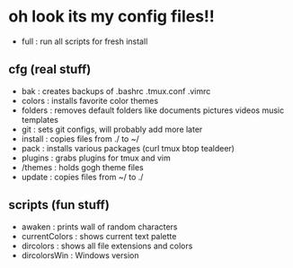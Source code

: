 # oh look its my config files!!

- full : run all scripts for fresh install

## cfg (real stuff)
- bak     : creates backups of .bashrc .tmux.conf .vimrc
- colors  : installs favorite color themes  
- folders : removes default folders like documents pictures videos music templates
- git     : sets git configs, will probably add more later
- install : copies files from ./ to ~/
- pack    : installs various packages (curl tmux btop tealdeer)
- plugins : grabs plugins for tmux and vim
- /themes : holds gogh theme files 
- update  : copies files from ~/ to ./

## scripts (fun stuff)
- awaken        : prints wall of random characters
- currentColors : shows current text palette
- dircolors     : shows all file extensions and colors
- dircolorsWin  : Windows version

